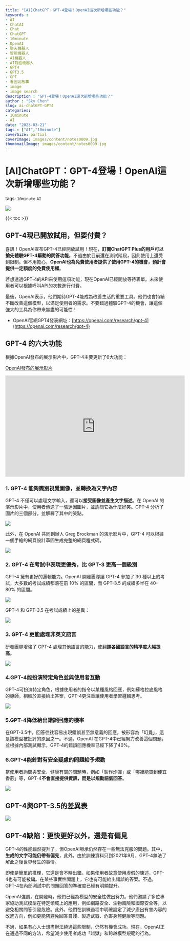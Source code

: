 ```yaml
---
title: "[AI]ChatGPT：GPT-4登場！OpenAI這次新增哪些功能？"
keywords :
- AI
- ChatAI
- Chat
- ChatGPT
- 10minute
- OpenAI
- 聊天機器人
- 智能機器人
- AI機器人
- AI對話機器人
- GPT4
- GPT3.5
- GPT
- 看圖說故事
- image
- image search 
description : "GPT-4登場！OpenAI這次新增哪些功能？"
author : "Sky Chen"
slug: ai-chatGPT-GPT4
categories:
- 10minute
- AI
date: "2023-03-21"
tags : ["AI","10minute"]
coverSize: partial
coverImage: images/content/notes0009.jpg
thumbnailImage: images/content/notes0009.jpg
---
```

<!--more-->

# [AI]ChatGPT：GPT-4登場！OpenAI這次新增哪些功能？
tags: `10minute` `AI` 

![]( /images/content/20230321001.png)

{{< toc >}}

## GPT-4現已開放試用，但要付費？

喜訊！OpenAI宣布GPT-4已經開放試用！現在，**訂閱ChatGPT Plus的用戶可以搶先體驗GPT-4驅動的問答功能**。不過由於目前還在測試階段，因此使用上還受到限制。但不用擔心，**OpenAI也為免費使用者提供了使用GPT-4的機會，預計會提供一定額度的免費使用權**。

若想透過GPT-4的API來使用這項功能，現在OpenAI已經開放等待表單。未來使用者可以根據呼叫API的次數進行付費。

最後，OpenAI表示，他們期待GPT-4能成為改善生活的重要工具。他們也會持續不斷改善這個模型，以滿足使用者的需求。不要錯過體驗GPT-4的機會，讓這個強大的工具為你帶來無盡的可能性！

- OpenAI官網GPT4發表網址：[https://openai.com/research/gpt-4](https://openai.com/research/gpt-4)

## GPT-4 的六大功能

根據OpenAI發布的展示影片中，GPT-4主要更新了6大功能：

[OpenAI發布的展示影片](https://youtu.be/outcGtbnMuQ)


<iframe width="560" height="315" src="https://www.youtube.com/embed/outcGtbnMuQ" title="YouTube video player" frameborder="0" allow="accelerometer; autoplay; clipboard-write; encrypted-media; gyroscope; picture-in-picture; web-share" allowfullscreen></iframe>

### 1. GPT-4 能夠識別視覺圖像，並轉換為文字內容

GPT-4 不僅可以處理文字輸入，還可以**接受圖像並產生文字描述**。在 OpenAI 的演示影片中，使用者傳送了一張迷因圖片，並詢問它為什麼好笑。GPT-4 分析了圖片的三個部分，並解釋了其中的笑點。

![]( /images/content/20230321002.png)


此外，在 OpenAI 共同創辦人 Greg Brockman 的演示影片中，GPT-4 可以根據一個手繪的網頁設計草圖生成完整的網頁程式碼。

![]( /images/content/20230321003.png)


### 2. GPT-4 在考試中表現更優秀，比 GPT-3 更高一個級別

GPT-4 擁有更好的邏輯能力。OpenAI 開發團隊讓 GPT-4 參加了 30 種以上的考試，大多數的考試成績都落在前 10% 的區間，而 GPT-3.5 的成績多半在 40-80% 的區間。

![]( /images/content/20230321004.png)

GPT-4 和 GPT-3.5 在考試成績上的差異：

![]( /images/content/20230321005.png)

### 3. GPT-4 更能處理非英文語言

研發團隊增強了 GPT-4 處理其他語言的能力，使翻**譯各國語言的精準度大幅提高**。

![]( /images/content/20230321006.png)

### 4.GPT-4能扮演特定角色並與使用者互動

GPT-4可扮演特定角色，根據使用者的指令以某種風格回應，例如蘇格拉底風格的導師。相較於直接給出答案，GPT-4更注重讓使用者學習邏輯思考。

![]( /images/content/20230321007.png)

### 5.GPT-4降低給出錯誤回應的機率

在GPT-3.5中，回答往往容易出現錯誤甚至無意義的回應，被形容為「幻覺」，這是該模型被批評的原因之一。不過，OpenAI 在GPT-4中已經努力改善這個問題，並根據內部測試顯示，GPT-4的錯誤回應機率已經下降了40%。

### 6.GPT-4能針對有安全疑慮的問題給予規勸

當使用者詢問與安全、健康有關的問題時，例如「製作炸彈」或「哪裡能買到便宜香菸」等，GPT-4**不會直接提供資訊，而是以規勸語氣回答**。

![]( /images/content/20230321008.png)


## GPT-4與GPT-3.5的差異表

![]( /images/content/20230317007.png)

## GPT-4缺陷：更快更好以外，還是有偏見

GPT-4的性能雖然提升了，但OpenAI坦承仍然存在一些無法克服的問題。其中，**生成的文字可能仍帶有偏見**，此外，由於訓練資料只到2021年9月，GPT-4無法了解此之後世界發生的事情。

即使是簡單的推理，它還是會不時出錯。如果使用者故意使用虛假的陳述，GPT-4也有可能被騙。在某些事實性問題上，它也有可能給出錯誤的答案。不過，GPT-4在內部測試中的問題回答的準確度已經有明顯提升。

OpenAI強調，在開發時，他們已經為模型的安全性做出努力。他們邀請了多位專家協助測試模型在特定領域上的應用，例如網路安全、生物風險和國際安全等，以避免相關問答引發危險。此外，他們在訓練過程中明確設定了減少產出有害內容的改進方向，例如更能夠避免回答自殘、製造武器、危害身體健康等問題。

不過，如果有心人士想盡辦法繞過這些限制，仍然有機會成功。現在，OpenAI正在通過不同的方法，希望減少使用者成功「越獄」和跨越模型規範的行為。
